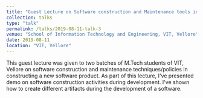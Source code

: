 ```yaml
---
title: "Guest Lecture on Software construction and Maintenance tools in Industry"
collection: talks
type: "talk"
permalink: /talks/2019-08-11-talk-3
venue: "School of Information Technology and Engineering, VIT, Vellore"
date: 2019-08-11
location: "VIT, Vellore"
---
```




This guest lecture was given to two batches of M.Tech students of VIT, Vellore on software construction and maintenance techniques/policies in constructing a new software product. 
As part of this lecture, I've presented demo on software construction activities during development. I've shown how to create different artifacts during the development of a software.
